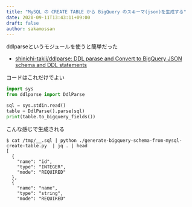 ```yaml
---
title: "MySQL の CREATE TABLE から BigQuery のスキーマ(json)を生成する"
date: 2020-09-11T13:43:11+09:00
draft: false
author: sakamossan
---
```


ddlparseというモジュールを使うと簡単だった

- [shinichi-takii/ddlparse: DDL parase and Convert to BigQuery JSON schema and DDL statements](https://github.com/shinichi-takii/ddlparse)

コードはこれだけでよい

```python
import sys
from ddlparse import DdlParse

sql = sys.stdin.read()
table = DdlParse().parse(sql)
print(table.to_bigquery_fields())
```

こんな感じで生成される

```console
$ cat /tmp/__.sql | python ./generate-bigquery-schema-from-mysql-create-table.py  | jq . | head
[
  {
    "name": "id",
    "type": "INTEGER",
    "mode": "REQUIRED"
  },
  {
    "name": "name",
    "type": "string",
    "mode": "REQUIRED"
```
